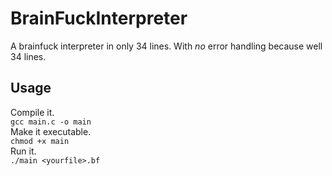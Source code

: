# BrainFuckInterpreter
A brainfuck interpreter in only 34 lines. With *no* error handling because well 34 lines.

## Usage
Compile it.   
`gcc main.c -o main`   
Make it executable.  
`chmod +x main`   
Run it.   
`./main <yourfile>.bf` 
